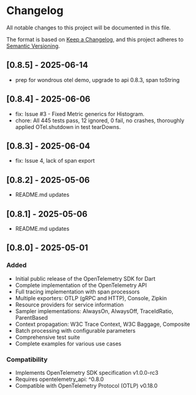 # Changelog

All notable changes to this project will be documented in this file.

The format is based on [Keep a Changelog](https://keepachangelog.com/en/1.0.0/),
and this project adheres to [Semantic Versioning](https://semver.org/spec/v2.0.0.html).

## [0.8.5] - 2025-06-14
- prep for wondrous otel demo, upgrade to api 0.8.3, span toString 

## [0.8.4] - 2025-06-06
- fix: Issue #3 - Fixed Metric generics for Histogram.
- chore: All 445 tests pass, 12 ignored, 0 fail, no crashes, thoroughly applied OTel.shutdown in test tearDowns.

## [0.8.3] - 2025-06-04
- fix: Issue 4, lack of span export

## [0.8.2] - 2025-05-06
- README.md updates

## [0.8.1] - 2025-05-06
- README.md updates

## [0.8.0] - 2025-05-01

### Added
- Initial public release of the OpenTelemetry SDK for Dart
- Complete implementation of the OpenTelemetry API
- Full tracing implementation with span processors
- Multiple exporters: OTLP (gRPC and HTTP), Console, Zipkin
- Resource providers for service information
- Sampler implementations: AlwaysOn, AlwaysOff, TraceIdRatio, ParentBased
- Context propagation: W3C Trace Context, W3C Baggage, Composite
- Batch processing with configurable parameters
- Comprehensive test suite
- Complete examples for various use cases

### Compatibility
- Implements OpenTelemetry SDK specification v1.0.0-rc3
- Requires opentelemetry_api: ^0.8.0
- Compatible with OpenTelemetry Protocol (OTLP) v0.18.0
